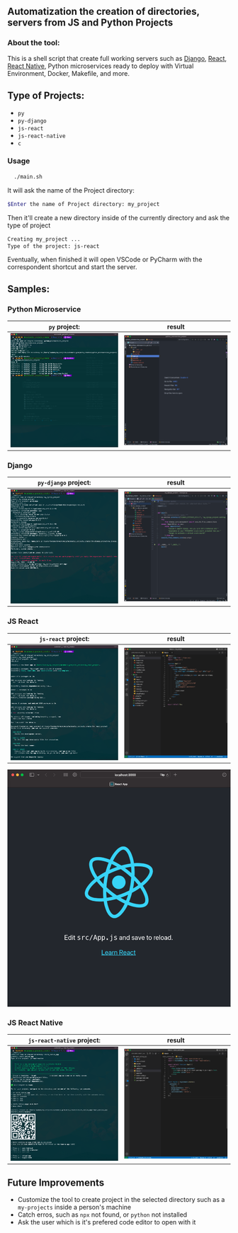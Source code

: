 ## Automatization the creation of directories, servers from JS and Python Projects

### About the tool:
This is a shell script that create full working servers such as [Django](https://www.djangoproject.com), [React](https://github.com/facebook/react), [React Native](https://github.com/facebook/react-native/), Python microservices ready to deploy with Virtual Environment, Docker, Makefile, and more.


## Type of Projects:
- `py`
- `py-django`
- `js-react`
- `js-react-native`
- `c`

### Usage
```bash
  ./main.sh
```
It will ask the name of the Project directory:
```bash
$Enter the name of Project directory: my_project
```
Then it'll create a new directory inside of the currently directory and ask the type of project
```
Creating my_project ...
Type of the project: js-react
```

Eventually, when finished it will open VSCode or PyCharm with the correspondent shortcut and start the server.

## Samples:
### Python Microservice
|  `py` project: | result |
| ------------------------------  | ------ |
| ![Executing the script](/images/python_microservice/script_execution.png) | ![Python Microservice Project](/images/python_microservice/python_microservice_project.png) |


### Django
|  `py-django` project: | result |
| ------------------------------  | ------ |
| ![Executing the script](/images/django_project/script_execution.png) | ![Django Project](/images/django_project/Django_project.png)

### JS React 
|  `js-react` project: | result |
| ------------------------------  | ------ |
| ![Executing the script](/images/react_project/script_execution_pt1.png) | ![React Project](/images/react_project/React_project.png) |
![Server Running](/images/react_project/running_server_react.png)

### JS React Native
|  `js-react-native` project: | result |
| ------------------------------  | ------ |
| ![Executing the script](/images/react_native_project/script_execution.png) | ![React Native Project](/images/react_native_project/React_Native_app.png)

## Future Improvements
- Customize the tool to create project in the selected directory such as a `my-projects` inside a person's machine
- Catch erros, such as `npx` not found, or `python` not installed
- Ask the user which is it's prefered code editor to open with it
